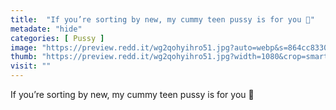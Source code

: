 ```yaml
---
title:  "If you’re sorting by new, my cummy teen pussy is for you 🥰"
metadate: "hide"
categories: [ Pussy ]
image: "https://preview.redd.it/wg2qohyihro51.jpg?auto=webp&s=864cc8330295e2721a91a4e1ddd1f53787c1b5d3"
thumb: "https://preview.redd.it/wg2qohyihro51.jpg?width=1080&crop=smart&auto=webp&s=658f3c761cc316b8fa39d319db3c100db24bc2d9"
visit: ""
---
```

If you’re sorting by new, my cummy teen pussy is for you 🥰
